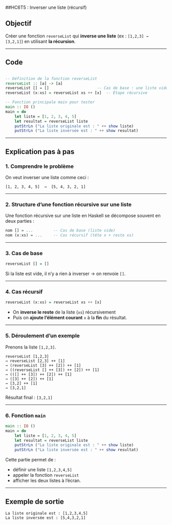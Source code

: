 ##HC6T5 : Inverser une liste (récursif)

## Objectif

Créer une fonction `reverseList` qui **inverse une liste** (ex : `[1,2,3] → [3,2,1]`) en utilisant **la récursion**.

---

##  Code 

```haskell

-- Définition de la fonction reverseList
reverseList :: [a] -> [a]
reverseList [] = []                     -- Cas de base : une liste vide reste vide
reverseList (x:xs) = reverseList xs ++ [x]  -- Étape récursive

-- Fonction principale main pour tester
main :: IO ()
main = do
    let liste = [1, 2, 3, 4, 5]
    let resultat = reverseList liste
    putStrLn ("La liste originale est : " ++ show liste)
    putStrLn ("La liste inversée est : " ++ show resultat)
```

---

##  Explication pas à pas

### 1. Comprendre le problème

On veut inverser une liste comme ceci :

```
[1, 2, 3, 4, 5]  →  [5, 4, 3, 2, 1]
```

---

### 2. Structure d’une fonction récursive sur une liste

Une fonction récursive sur une liste en Haskell se décompose souvent en deux parties :

```haskell
nom [] = ...         -- Cas de base (liste vide)
nom (x:xs) = ...     -- Cas récursif (tête x + reste xs)
```

---

### 3. Cas de base

```haskell
reverseList [] = []
```

 Si la liste est vide, il n’y a rien à inverser → on renvoie `[]`.

---

### 4. Cas récursif

```haskell
reverseList (x:xs) = reverseList xs ++ [x]
```

* On **inverse le reste** de la liste (`xs`) récursivement
* Puis on **ajoute l’élément courant** `x` à la **fin** du résultat.

---

### 5. Déroulement d’un exemple

Prenons la liste `[1,2,3]`.

```
reverseList [1,2,3]
→ reverseList [2,3] ++ [1]
→ (reverseList [3] ++ [2]) ++ [1]
→ ((reverseList [] ++ [3]) ++ [2]) ++ [1]
→ (([] ++ [3]) ++ [2]) ++ [1]
→ ([3] ++ [2]) ++ [1]
→ [3,2] ++ [1]
→ [3,2,1]
```

Résultat final : `[3,2,1]`

---

### 6. Fonction `main`

```haskell
main :: IO ()
main = do
    let liste = [1, 2, 3, 4, 5]
    let resultat = reverseList liste
    putStrLn ("La liste originale est : " ++ show liste)
    putStrLn ("La liste inversée est : " ++ show resultat)
```

Cette partie permet de :

* définir une liste `[1,2,3,4,5]`
* appeler la fonction `reverseList`
* afficher les deux listes à l’écran.

---

##  Exemple de sortie

```
La liste originale est : [1,2,3,4,5]
La liste inversée est : [5,4,3,2,1]
```
